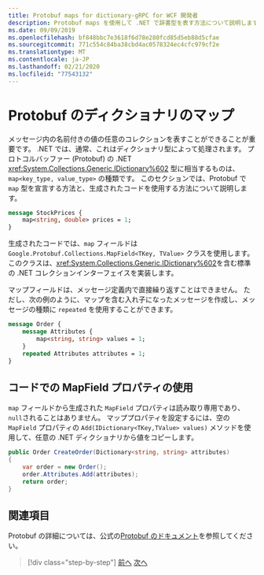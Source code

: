 ```yaml
---
title: Protobuf maps for dictionary-gRPC for WCF 開発者
description: Protobuf maps を使用して .NET で辞書型を表す方法について説明します。
ms.date: 09/09/2019
ms.openlocfilehash: bf848bbc7e3618f6d78e280fcd85d5eb88d5cfae
ms.sourcegitcommit: 771c554c84ba38cbd4ac0578324ec4cfc979cf2e
ms.translationtype: MT
ms.contentlocale: ja-JP
ms.lasthandoff: 02/21/2020
ms.locfileid: "77543132"
---
```

# <a name="protobuf-maps-for-dictionaries"></a>Protobuf のディクショナリのマップ

メッセージ内の名前付きの値の任意のコレクションを表すことができることが重要です。 .NET では、通常、これはディクショナリ型によって処理されます。 プロトコルバッファー (Protobuf) の .NET <xref:System.Collections.Generic.IDictionary%602> 型に相当するものは、`map<key_type, value_type>` の種類です。 このセクションでは、Protobuf で `map` 型を宣言する方法と、生成されたコードを使用する方法について説明します。

```protobuf
message StockPrices {
    map<string, double> prices = 1;
}
```

生成されたコードでは、`map` フィールドは `Google.Protobuf.Collections.MapField<TKey, TValue>` クラスを使用します。 このクラスは、<xref:System.Collections.Generic.IDictionary%602>を含む標準の .NET コレクションインターフェイスを実装します。

マップフィールドは、メッセージ定義内で直接繰り返すことはできません。 ただし、次の例のように、マップを含む入れ子になったメッセージを作成し、メッセージの種類に `repeated` を使用することができます。

```protobuf
message Order {
    message Attributes {
        map<string, string> values = 1;
    }
    repeated Attributes attributes = 1;
}
```

## <a name="using-mapfield-properties-in-code"></a>コードでの MapField プロパティの使用

`map` フィールドから生成された `MapField` プロパティは読み取り専用であり、`null`されることはありません。 マッププロパティを設定するには、空の `MapField` プロパティの `Add(IDictionary<TKey,TValue> values)` メソッドを使用して、任意の .NET ディクショナリから値をコピーします。

```csharp
public Order CreateOrder(Dictionary<string, string> attributes)
{
    var order = new Order();
    order.Attributes.Add(attributes);
    return order;
}
```

## <a name="further-reading"></a>関連項目

Protobuf の詳細については、公式の[Protobuf のドキュメント](https://developers.google.com/protocol-buffers/docs/overview)を参照してください。

>[!div class="step-by-step"]
>[前へ](protobuf-enums.md)
>[次へ](wcf-services-to-grpc-comparison.md)
